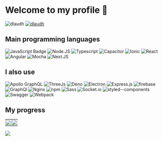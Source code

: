 # Welcome to my profile 👋
<a target="_blank" rel="noopener noreferrer">
<img src="https://komarev.com/ghpvc/?username=dlaudh&label=Profile%20views&color=0e75b6&style=flat" alt="dlaudh" />
</a>

<a target="_blank" href="https://www.linkedin.com/in/vrosano97/">
    <img src="https://img.shields.io/badge/LinkedIn-0077B5?style=for-the-badge&logo=linkedin&logoColor=white" alt="dlaudh" />
    
</a>

## Main programming languages

![JavaScript Badge](https://img.shields.io/badge/JavaScript-F7DF1E?logo=javascript&logoColor=000&style=for-the-badge)
![Node.JS](https://img.shields.io/badge/Node.js-339933?style=for-the-badge&logo=nodedotjs&logoColor=white)
![Typescript](https://shields.io/badge/TypeScript-3178C6?logo=TypeScript&logoColor=FFF&style=for-the-badge)
![Capacitor](https://img.shields.io/badge/Capacitor-119EFF?style=for-the-badge&logo=Capacitor&logoColor=white)
![Ionic](https://img.shields.io/badge/Ionic-3880FF?style=for-the-badge&logo=ionic&logoColor=white)
![React](https://img.shields.io/badge/React-20232A?style=for-the-badge&logo=react&logoColor=61DAFB)
![Angular](https://img.shields.io/badge/Angular-DD0031?style=for-the-badge&logo=angular&logoColor=white)
![Mocha](https://img.shields.io/badge/Mocha-8D6748?style=for-the-badge&logo=Mocha&logoColor=white)
![Next.JS](https://img.shields.io/badge/next.js-000000?style=for-the-badge&logo=nextdotjs&logoColor=white)

## I also use

![Apollo GraphQL](https://img.shields.io/badge/Apollo%20GraphQL-311C87?&style=for-the-badge&logo=Apollo%20GraphQL&logoColor=white)
![ThreeJs](https://img.shields.io/badge/ThreeJs-black?style=for-the-badge&logo=three.js&logoColor=white)
![Deno](https://img.shields.io/badge/Deno-white?style=for-the-badge&logo=deno&logoColor=464647)
![Electron](https://img.shields.io/badge/Electron-2B2E3A?style=for-the-badge&logo=electron&logoColor=9FEAF9)
![Express.js](https://img.shields.io/badge/Express.js-000000?style=for-the-badge&logo=express&logoColor=white)
![firebase](https://img.shields.io/badge/firebase-ffca28?style=for-the-badge&logo=firebase&logoColor=black)
![GraphQl](https://img.shields.io/badge/GraphQl-E10098?style=for-the-badge&logo=graphql&logoColor=white)
![Nginx](https://img.shields.io/badge/Nginx-009639?style=for-the-badge&logo=nginx&logoColor=white)
![npm](https://img.shields.io/badge/npm-CB3837?style=for-the-badge&logo=npm&logoColor=white)
![Sass](https://img.shields.io/badge/Sass-CC6699?style=for-the-badge&logo=sass&logoColor=white)
![Socket.io](https://img.shields.io/badge/Socket.io-010101?&style=for-the-badge&logo=Socket.io&logoColor=white)
![styled--components](https://img.shields.io/badge/styled--components-DB7093?style=for-the-badge&logo=styled-components&logoColor=white)
![Swagger](https://img.shields.io/badge/Swagger-85EA2D?style=for-the-badge&logo=Swagger&logoColor=white)
![Webpack](https://img.shields.io/badge/Webpack-8DD6F9?style=for-the-badge&logo=Webpack&logoColor=white)

## My progress

<table cellpadding="0">
  <tr style="padding: 0px"> 
    <td valign="top" style="padding: 0px"><img width="100%" src="https://github-readme-stats.vercel.app/api?username=dlaudh&show_icons=true&theme=radical&hide_border=true&include_all_commits=true&count_private=true"/></td>
    <td valign="top" style="padding: 0px"><img width="100%" src="https://github-readme-streak-stats.herokuapp.com/?user=dlaudh&theme=black-ice&hide_border=true&stroke=0000&background=0D1117&ring=e05397&fire=e05397&currStreakLabel=e05397&count_private=true"/></td>
  </tr>
</table>

<img src="https://github-profile-trophy.vercel.app/?username=dlaudh&theme=black-ice"/>
